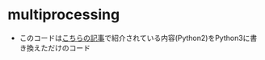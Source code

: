 # multiprocessing

- このコードは[こちらの記事](http://blog.livedoor.jp/sce_info3-craft/archives/9297948.html)で紹介されている内容(Python2)をPython3に書き換えただけのコード




